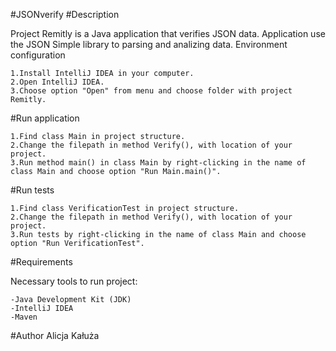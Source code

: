 #JSONverify
#Description

Project Remitly is a Java application that verifies JSON data. Application use the JSON Simple library to parsing and analizing data.
Environment configuration

    1.Install IntelliJ IDEA in your computer.
    2.Open IntelliJ IDEA.
    3.Choose option "Open" from menu and choose folder with project Remitly.

#Run application

    1.Find class Main in project structure.
    2.Change the filepath in method Verify(), with location of your project. 
    3.Run method main() in class Main by right-clicking in the name of class Main and choose option "Run Main.main()".

#Run tests

    1.Find class VerificationTest in project structure.
    2.Change the filepath in method Verify(), with location of your project.
    3.Run tests by right-clicking in the name of class Main and choose option "Run VerificationTest".

#Requirements

Necessary tools to run project:

    -Java Development Kit (JDK)
    -IntelliJ IDEA
    -Maven

#Author
Alicja Kałuża
